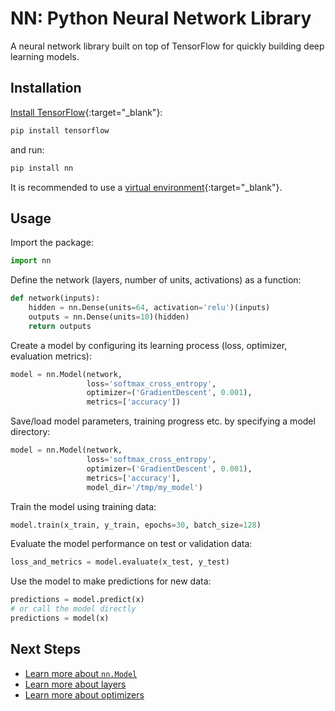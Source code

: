 # NN: Python Neural Network Library

A neural network library built on top of TensorFlow for quickly building deep learning models.

## Installation

[Install TensorFlow]{:target="_blank"}:

```sh
pip install tensorflow
```

and run:

```sh
pip install nn
```

It is recommended to use a [virtual environment]{:target="_blank"}.


## Usage

Import the package:

```py
import nn
```

Define the network (layers, number of units, activations) as a function:

```py
def network(inputs):
    hidden = nn.Dense(units=64, activation='relu')(inputs)
    outputs = nn.Dense(units=10)(hidden)
    return outputs
```

Create a model by configuring its learning process (loss, optimizer, evaluation metrics):

```py
model = nn.Model(network,
                 loss='softmax_cross_entropy',
                 optimizer=('GradientDescent', 0.001),
                 metrics=['accuracy'])
```

Save/load model parameters, training progress etc. by specifying a model directory:

```py
model = nn.Model(network,
                 loss='softmax_cross_entropy',
                 optimizer=('GradientDescent', 0.001),
                 metrics=['accuracy'],
                 model_dir='/tmp/my_model')
```

Train the model using training data:

```py
model.train(x_train, y_train, epochs=30, batch_size=128)
```

Evaluate the model performance on test or validation data:

```py
loss_and_metrics = model.evaluate(x_test, y_test)
```

Use the model to make predictions for new data:

```py
predictions = model.predict(x)
# or call the model directly
predictions = model(x)
```


## Next Steps

- [Learn more about `nn.Model`](./model/)
- [Learn more about layers](./layers/)
- [Learn more about optimizers](./optimizers/)


[virtual environment]: https://docs.python.org/3/library/venv.html
[Install TensorFlow]: https://www.tensorflow.org/install/
